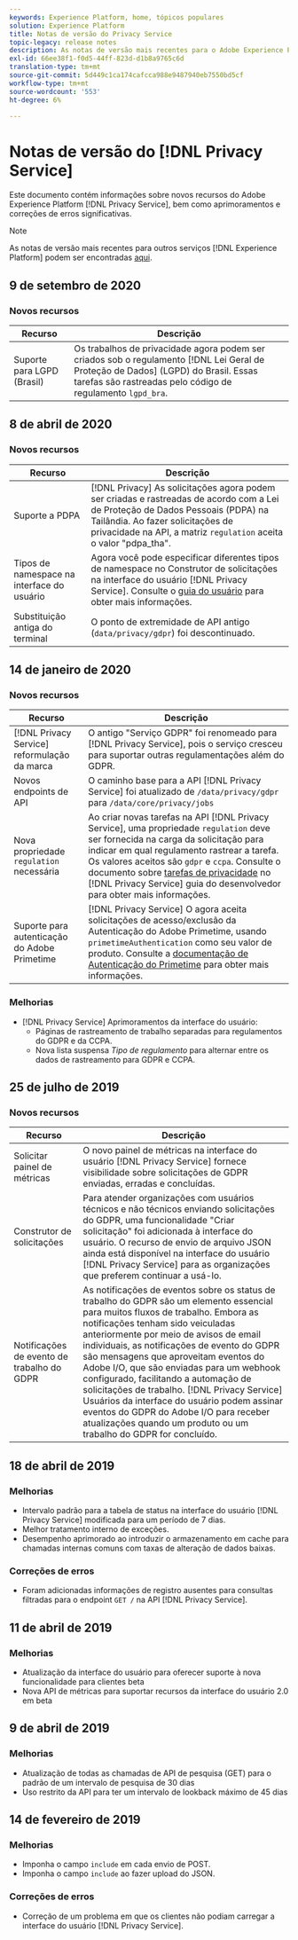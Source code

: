 ```yaml
---
keywords: Experience Platform, home, tópicos populares
solution: Experience Platform
title: Notas de versão do Privacy Service
topic-legacy: release notes
description: As notas de versão mais recentes para o Adobe Experience Platform Privacy Service.
exl-id: 66ee38f1-f0d5-44ff-823d-d1b8a9765c6d
translation-type: tm+mt
source-git-commit: 5d449c1ca174cafcca988e9487940eb7550bd5cf
workflow-type: tm+mt
source-wordcount: '553'
ht-degree: 6%

---
```


# Notas de versão do [!DNL Privacy Service]

Este documento contém informações sobre novos recursos do Adobe Experience Platform [!DNL Privacy Service], bem como aprimoramentos e correções de erros significativas.

>[!NOTE]
>
>As notas de versão mais recentes para outros serviços [!DNL Experience Platform] podem ser encontradas [aqui](../release-notes/latest/latest.md).

## 9 de setembro de 2020

### Novos recursos

| Recurso | Descrição |
| --- | --- |
| Suporte para LGPD (Brasil) | Os trabalhos de privacidade agora podem ser criados sob o regulamento [!DNL Lei Geral de Proteção de Dados] (LGPD) do Brasil. Essas tarefas são rastreadas pelo código de regulamento `lgpd_bra`. |

## 8 de abril de 2020

### Novos recursos

| Recurso | Descrição |
| --- | --- |
| Suporte a PDPA | [!DNL Privacy] As solicitações agora podem ser criadas e rastreadas de acordo com a Lei de Proteção de Dados Pessoais (PDPA) na Tailândia. Ao fazer solicitações de privacidade na API, a matriz `regulation` aceita o valor &quot;pdpa_tha&quot;. |
| Tipos de namespace na interface do usuário | Agora você pode especificar diferentes tipos de namespace no Construtor de solicitações na interface do usuário [!DNL Privacy Service]. Consulte o [guia do usuário](ui/user-guide.md) para obter mais informações. |
| Substituição antiga do terminal | O ponto de extremidade de API antigo (`data/privacy/gdpr`) foi descontinuado. |

## 14 de janeiro de 2020

### Novos recursos

| Recurso | Descrição |
| --- | --- |
| [!DNL Privacy Service] reformulação da marca | O antigo &quot;Serviço GDPR&quot; foi renomeado para [!DNL Privacy Service], pois o serviço cresceu para suportar outras regulamentações além do GDPR. |
| Novos endpoints de API | O caminho base para a API [!DNL Privacy Service] foi atualizado de `/data/privacy/gdpr` para `/data/core/privacy/jobs` |
| Nova propriedade `regulation` necessária | Ao criar novas tarefas na API [!DNL Privacy Service], uma propriedade `regulation` deve ser fornecida na carga da solicitação para indicar em qual regulamento rastrear a tarefa. Os valores aceitos são `gdpr` e `ccpa`. Consulte o documento sobre [tarefas de privacidade](api/privacy-jobs.md) no [!DNL Privacy Service] guia do desenvolvedor para obter mais informações. |
| Suporte para autenticação do Adobe Primetime | [!DNL Privacy Service] O agora aceita solicitações de acesso/exclusão da Autenticação do Adobe Primetime, usando  `primetimeAuthentication` como seu valor de produto. Consulte a [documentação de Autenticação do Primetime](http://tve.helpdocsonline.com/how-to-make-a-privacy-request) para obter mais informações. |

### Melhorias

* [!DNL Privacy Service] Aprimoramentos da interface do usuário:
   * Páginas de rastreamento de trabalho separadas para regulamentos do GDPR e da CCPA.
   * Nova lista suspensa *Tipo de regulamento* para alternar entre os dados de rastreamento para GDPR e CCPA.

## 25 de julho de 2019

### Novos recursos

| Recurso | Descrição |
| --- | --- |
| Solicitar painel de métricas | O novo painel de métricas na interface do usuário [!DNL Privacy Service] fornece visibilidade sobre solicitações de GDPR enviadas, erradas e concluídas. |
| Construtor de solicitações | Para atender organizações com usuários técnicos e não técnicos enviando solicitações do GDPR, uma funcionalidade &quot;Criar solicitação&quot; foi adicionada à interface do usuário. O recurso de envio de arquivo JSON ainda está disponível na interface do usuário [!DNL Privacy Service] para as organizações que preferem continuar a usá-lo. |
| Notificações de evento de trabalho do GDPR | As notificações de eventos sobre os status de trabalho do GDPR são um elemento essencial para muitos fluxos de trabalho. Embora as notificações tenham sido veiculadas anteriormente por meio de avisos de email individuais, as notificações de evento do GDPR são mensagens que aproveitam eventos do Adobe I/O, que são enviadas para um webhook configurado, facilitando a automação de solicitações de trabalho. [!DNL Privacy Service] Usuários da interface do usuário podem assinar eventos do GDPR do Adobe I/O para receber atualizações quando um produto ou um trabalho do GDPR for concluído. |

## 18 de abril de 2019

### Melhorias

* Intervalo padrão para a tabela de status na interface do usuário [!DNL Privacy Service] modificada para um período de 7 dias.
* Melhor tratamento interno de exceções.
* Desempenho aprimorado ao introduzir o armazenamento em cache para chamadas internas comuns com taxas de alteração de dados baixas.

### Correções de erros

* Foram adicionadas informações de registro ausentes para consultas filtradas para o endpoint `GET /` na API [!DNL Privacy Service].

## 11 de abril de 2019

### Melhorias

* Atualização da interface do usuário para oferecer suporte à nova funcionalidade para clientes beta
* Nova API de métricas para suportar recursos da interface do usuário 2.0 em beta

## 9 de abril de 2019

### Melhorias

* Atualização de todas as chamadas de API de pesquisa (GET) para o padrão de um intervalo de pesquisa de 30 dias
* Uso restrito da API para ter um intervalo de lookback máximo de 45 dias

## 14 de fevereiro de 2019

### Melhorias

* Imponha o campo `include` em cada envio de POST.
* Imponha o campo `include` ao fazer upload do JSON.

### Correções de erros

* Correção de um problema em que os clientes não podiam carregar a interface do usuário [!DNL Privacy Service].
